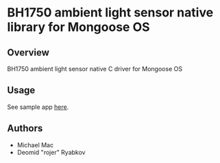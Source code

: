 # BH1750 ambient light sensor native library for Mongoose OS

## Overview

BH1750 ambient light sensor native C driver for Mongoose OS

## Usage

See sample app [here](https://github.com/mongoose-os-apps/example-bh1750).

## Authors

 * Michael Mac
 * Deomid "rojer" Ryabkov
